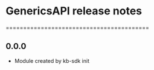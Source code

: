 # GenericsAPI release notes
=========================================

0.0.0
-----
* Module created by kb-sdk init
